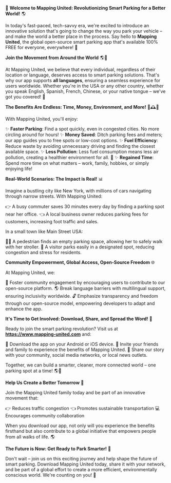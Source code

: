 🚀 **Welcome to Mapping United: Revolutionizing Smart Parking for a Better World!** 🌎

In today's fast-paced, tech-savvy era, we're excited to introduce an innovative solution that's going to change the way you park your vehicle – and make the world a better place in the process. Say hello to **Mapping United**, the global open-source smart parking app that's available 100% FREE for everyone, everywhere! 🌟

**Join the Movement from Around the World** 🌎🚗

At Mapping United, we believe that every individual, regardless of their location or language, deserves access to smart parking solutions. That's why our app supports **all languages**, ensuring a seamless experience for users worldwide. Whether you're in the USA or any other country, whether you speak English, Spanish, French, Chinese, or your native tongue – we've got you covered! 🌈

**The Benefits Are Endless: Time, Money, Environment, and More!** 💸🕰️💚

With Mapping United, you'll enjoy:

✨ **Faster Parking**: Find a spot quickly, even in congested cities. No more circling around for hours!
✨ **Money Saved**: Ditch parking fees and meters; our app guides you to free spots or low-cost options.
✨ **Fuel Efficiency**: Reduce waste by avoiding unnecessary driving and finding the closest available space.
✨ **Less Pollution**: Less fuel consumption means less air pollution, creating a healthier environment for all. 🌿
✨ **Regained Time**: Spend more time on what matters – work, family, hobbies, or simply enjoying life!

**Real-World Scenarios: The Impact is Real!** 📊

Imagine a bustling city like New York, with millions of cars navigating through narrow streets. With Mapping United:

👉 A busy commuter saves 30 minutes every day by finding a parking spot near her office.
👈 A local business owner reduces parking fees for customers, increasing foot traffic and sales.

In a small town like Main Street USA:

🚶‍♀️ A pedestrian finds an empty parking space, allowing her to safely walk with her stroller.
🚗 A visitor parks easily in a designated spot, reducing congestion and stress for residents.

**Community Empowerment, Global Access, Open-Source Freedom** 🌐

At Mapping United, we:

💖 Foster community engagement by encouraging users to contribute to our open-source platform.
🌎 Break language barriers with multilingual support, ensuring inclusivity worldwide.
🔓 Emphasize transparency and freedom through our open-source model, empowering developers to adapt and enhance the app.

**It's Time to Get Involved: Download, Share, and Spread the Word!** 🚀

Ready to join the smart parking revolution? Visit us at **https://www.mapping-united.com** and:

📱 Download the app on your Android or iOS device.
🤝 Invite your friends and family to experience the benefits of Mapping United.
💬 Share our story with your community, social media networks, or local news outlets.

Together, we can build a smarter, cleaner, more connected world – one parking spot at a time! 🌎💚

**Help Us Create a Better Tomorrow** 🌟

Join the Mapping United family today and be part of an innovative movement that:

👉 Reduces traffic congestion
👈 Promotes sustainable transportation
💻 Encourages community collaboration

When you download our app, not only will you experience the benefits firsthand but also contribute to a global initiative that empowers people from all walks of life. 🌎

**The Future is Now: Get Ready to Park Smarter!** 🚀

Don't wait – join us on this exciting journey and help shape the future of smart parking. Download Mapping United today, share it with your network, and be part of a global effort to create a more efficient, environmentally conscious world. We're counting on you! 🌟